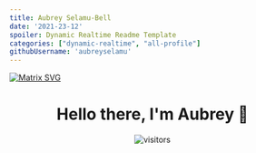 ```yaml
---
title: Aubrey Selamu-Bell
date: '2021-23-12'
spoiler: Dynamic Realtime Readme Template
categories: ["dynamic-realtime", "all-profile"]
githubUsername: 'aubreyselamu'
---
```



  [![Matrix SVG](https://raw.githubusercontent.com/rodrigograca31/rodrigograca31/master/matrix.svg)](https://www.youtube.com/watch?v=SDkAGkd4NLc) 
<p>
  <h1 align="center"><b>Hello there, I'm Aubrey 👋</b></h1>
</p>

<p align="center">
    <img align="center" alt="visitors" src="https://gpvc.arturio.dev/aubreyselamu" />
</p>
